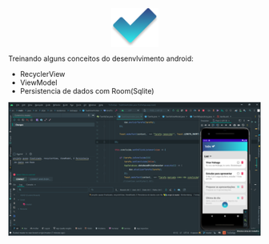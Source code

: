 
<div  align="center">
<img style="width:95px;" align="center" src="https://github.com/Kleitomberg/ToDo-Android/blob/master/app/src/main/res/drawable/logotodo.png"/>
</div>

Treinando alguns conceitos do desenvlvimento android:

- RecyclerView
- ViewModel
- Persistencia de dados com Room(Sqlite)

<div  align="center">
<img  align="center" src="https://github.com/Kleitomberg/ToDo-Android/blob/master/app/src/main/res/drawable/toDo.png"/>
</div>
